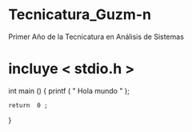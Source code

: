 # Tecnicatura_Guzm-n
Primer Año de la Tecnicatura en Análisis de Sistemas
# incluye  < stdio.h >

int  main ()
{
    printf ( " Hola mundo " );

    return  0 ;
}
